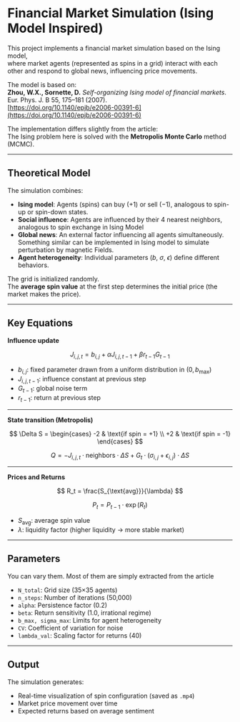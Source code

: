 # Financial Market Simulation (Ising Model Inspired)

This project implements a financial market simulation based on the Ising model,  
where market agents (represented as spins in a grid) interact with each other and respond to global news, influencing price movements.

The model is based on:  
**Zhou, W.X., Sornette, D.** *Self-organizing Ising model of financial markets*. Eur. Phys. J. B 55, 175–181 (2007).  
[https://doi.org/10.1140/epjb/e2006-00391-6](https://doi.org/10.1140/epjb/e2006-00391-6)

 The implementation differs slightly from the article:  
 The Ising problem here is solved with the **Metropolis Monte Carlo** method (MCMC).

---

##  Theoretical Model

The simulation combines:
- **Ising model**: Agents (spins) can buy ($+1$) or sell ($-1$), analogous to spin-up or spin-down states.
- **Social influence**: Agents are influenced by their 4 nearest neighbors, analogous to spin exchange in Ising Model
- **Global news**: An external factor influencing all agents simultaneously. Something similar can be implemented in Ising model to simulate perturbation by magnetic Fields.
- **Agent heterogeneity**: Individual parameters ($b$, $\sigma$, $\epsilon$) define different behaviors.

The grid is initialized randomly.  
The **average spin value** at the first step determines the initial price (the market makes the price).

---

##  Key Equations

**Influence update**

$$
J_{i,j,t} = b_{i,j} + \alpha J_{i,j,t-1} + \beta r_{t-1} G_{t-1}
$$

- $b_{i,j}$: fixed parameter drawn from a uniform distribution in $(0, b_{\max})$  
- $J_{i,j,t-1}$: influence constant at previous step  
- $G_{t-1}$: global noise term  
- $r_{t-1}$: return at previous step  

---

**State transition (Metropolis)**

$$
\Delta S =
\begin{cases}
-2 & \text{if spin = +1} \\
+2 & \text{if spin = -1}
\end{cases}
$$

$$
Q = -J_{i,j,t} \cdot \text{neighbors} \cdot \Delta S
    + G_t \cdot (\sigma_{i,j} + \epsilon_{i,j}) \cdot \Delta S
$$

---

**Prices and Returns**

$$
R_t = \frac{S_{\text{avg}}}{\lambda}
$$

$$
P_t = P_{t-1} \cdot \exp(R_t)
$$

- $S_{\text{avg}}$: average spin value  
- $\lambda$: liquidity factor (higher liquidity → more stable market)

---

##  Parameters

You can vary them. Most of them are simply extracted from the article

- `N_total`: Grid size (35×35 agents)  
- `n_steps`: Number of iterations (50,000)  
- `alpha`: Persistence factor (0.2)  
- `beta`: Return sensitivity (1.0, irrational regime)  
- `b_max, sigma_max`: Limits for agent heterogeneity  
- `CV`: Coefficient of variation for noise  
- `lambda_val`: Scaling factor for returns (40)  

---

##  Output

The simulation generates:
- Real-time visualization of spin configuration (saved as `.mp4`)  
- Market price movement over time  
- Expected returns based on average sentiment  
